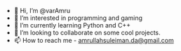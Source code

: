 - 👋 Hi, I’m @varAmru
- 👀 I’m interested in programming and gaming
- 🌱 I’m currently learning Python and C++
- 💞️ I’m looking to collaborate on some cool projects.
- 📫 How to reach me - amrullahsuleiman.da@gmail.com

<!---
varAmru/varAmru is a ✨ special ✨ repository because its `README.md` (this file) appears on your GitHub profile.
You can click the Preview link to take a look at your changes.
--->

